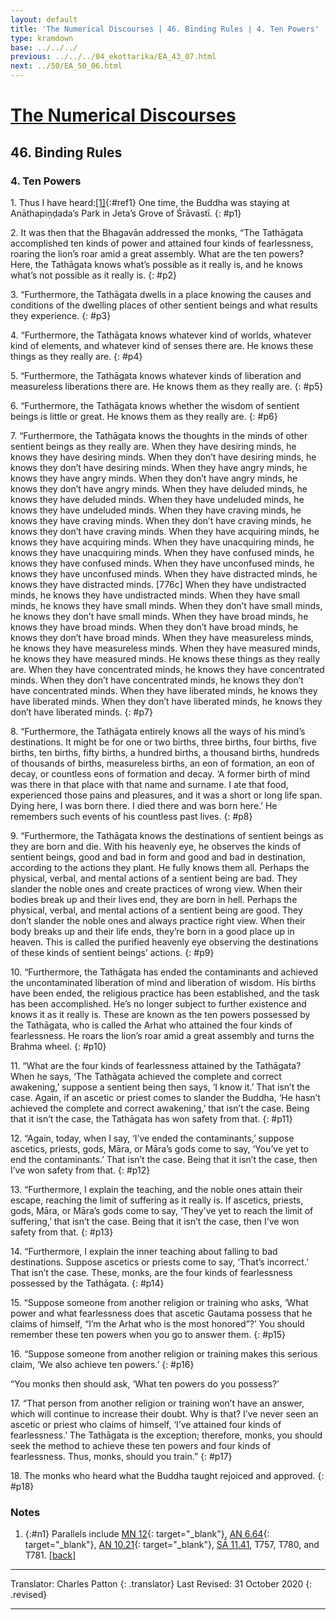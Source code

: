 ```yaml
---
layout: default
title: 'The Numerical Discourses | 46. Binding Rules | 4. Ten Powers'
type: kramdown
base: ../../../
previous: ../../../04_ekottarika/EA_43_07.html
next: ../50/EA_50_06.html
---
```


# [The Numerical Discourses](../../../04_ekottarika/index.html)
## 46. Binding Rules
### 4. Ten Powers

1\. Thus I have heard:[\[1\]](#n1){:#ref1} One time, the Buddha was staying at Anāthapiṇḍada’s Park in Jeta’s Grove of Śrāvastī.
{: #p1}

2\. It was then that the Bhagavān addressed the monks, “The Tathāgata accomplished ten kinds of power and attained four kinds of fearlessness, roaring the lion’s roar amid a great assembly. What are the ten powers? Here, the Tathāgata knows what’s possible as it really is, and he knows what’s not possible as it really is.
{: #p2}

3\. “Furthermore, the Tathāgata dwells in a place knowing the causes and conditions of the dwelling places of other sentient beings and what results they experience.
{: #p3}

4\. “Furthermore, the Tathāgata knows whatever kind of worlds, whatever kind of elements, and whatever kind of senses there are. He knows these things as they really are.
{: #p4}

5\. “Furthermore, the Tathāgata knows whatever kinds of liberation and measureless liberations there are. He knows them as they really are.
{: #p5}

6\. “Furthermore, the Tathāgata knows whether the wisdom of sentient beings is little or great. He knows them as they really are.
{: #p6}

7\. “Furthermore, the Tathāgata knows the thoughts in the minds of other sentient beings as they really are. When they have desiring minds, he knows they have desiring minds. When they don’t have desiring minds, he knows they don’t have desiring minds. When they have angry minds, he knows they have angry minds. When they don’t have angry minds, he knows they don’t have angry minds. When they have deluded minds, he knows they have deluded minds. When they have undeluded minds, he knows they have undeluded minds. When they have craving minds, he knows they have craving minds. When they don’t have craving minds, he knows they don’t have craving minds. When they have acquiring minds, he knows they have acquiring minds. When they have unacquiring minds, he knows they have unacquiring minds. When they have confused minds, he knows they have confused minds. When they have unconfused minds, he knows they have unconfused minds. When they have distracted minds, he knows they have distracted minds. [776c] When they have undistracted minds, he knows they have undistracted minds. When they have small minds, he knows they have small minds. When they don’t have small minds, he knows they don’t have small minds. When they have broad minds, he knows they have broad minds. When they don’t have broad minds, he knows they don’t have broad minds. When they have measureless minds, he knows they have measureless minds. When they have measured minds, he knows they have measured minds. He knows these things as they really are. When they have concentrated minds, he knows they have concentrated minds. When they don’t have concentrated minds, he knows they don’t have concentrated minds. When they have liberated minds, he knows they have liberated minds. When they don’t have liberated minds, he knows they don’t have liberated minds.
{: #p7}

8\. “Furthermore, the Tathāgata entirely knows all the ways of his mind’s destinations.  It might be for one or two births, three births, four births, five births, ten births, fifty births, a hundred births, a thousand births, hundreds of thousands of births, measureless births, an eon of formation, an eon of decay, or countless eons of formation and decay. ‘A former birth of mind was there in that place with that name and surname. I ate that food, experienced those pains and pleasures, and it was a short or long life span. Dying here, I was born there. I died there and was born here.’ He remembers such events of his countless past lives.
{: #p8}

9\. “Furthermore, the Tathāgata knows the destinations of sentient beings as they are born and die. With his heavenly eye, he observes the kinds of sentient beings, good and bad in form and good and bad in destination, according to the actions they plant. He fully knows them all. Perhaps the physical, verbal, and mental actions of a sentient being are bad. They slander the noble ones and create practices of wrong view. When their bodies break up and their lives end, they are born in hell. Perhaps the physical, verbal, and mental actions of a sentient being are good. They don’t slander the noble ones and always practice right view. When their body breaks up and their life ends, they’re born in a good place up in heaven. This is called the purified heavenly eye observing the destinations of these kinds of sentient beings’ actions.
{: #p9}

10\. “Furthermore, the Tathāgata has ended the contaminants and achieved the uncontaminated liberation of mind and liberation of wisdom. His births have been ended, the religious practice has been established, and the task has been accomplished. He’s no longer subject to further existence and knows it as it really is. These are known as the ten powers possessed by the Tathāgata, who is called the Arhat who attained the four kinds of fearlessness. He roars the lion’s roar amid a great assembly and turns the Brahma wheel.
{: #p10}

11\. “What are the four kinds of fearlessness attained by the Tathāgata? When he says, ‘The Tathāgata achieved the complete and correct awakening,’ suppose a sentient being then says, ‘I know it.’ That isn’t the case. Again, if an ascetic or priest comes to slander the Buddha, ‘He hasn’t achieved the complete and correct awakening,’ that isn’t the case. Being that it isn’t the case, the Tathāgata has won safety from that.
{: #p11}

12\. “Again, today, when I say, ‘I’ve ended the contaminants,’ suppose ascetics, priests, gods, Māra, or Māra’s gods come to say, ‘You’ve yet to end the contaminants.’ That isn’t the case. Being that it isn’t the case, then I’ve won safety from that.
{: #p12}

13\. “Furthermore, I explain the teaching, and the noble ones attain their escape, reaching the limit of suffering as it really is. If ascetics, priests, gods, Māra, or Māra’s gods come to say, ‘They’ve yet to reach the limit of suffering,’ that isn’t the case. Being that it isn’t the case, then I’ve won safety from that.
{: #p13}

14\. “Furthermore, I explain the inner teaching about falling to bad destinations. Suppose ascetics or priests come to say, ‘That’s incorrect.’ That isn’t the case. These, monks, are the four kinds of fearlessness possessed by the Tathāgata.
{: #p14}

15\. “Suppose someone from another religion or training who asks, ‘What power and what fearlessness does that ascetic Gautama possess that he claims of himself, “I’m the Arhat who is the most honored”?’ You should remember these ten powers when you go to answer them.
{: #p15}

16\. “Suppose someone from another religion or training makes this serious claim, ‘We also achieve ten powers.’
{: #p16}

“You monks then should ask, ‘What ten powers do you possess?’

17\. “That person from another religion or training won’t have an answer, which will continue to increase their doubt. Why is that? I’ve never seen an ascetic or priest who claims of himself, ‘I’ve attained four kinds of fearlessness.’ The Tathāgata is the exception; therefore, monks, you should seek the method to achieve these ten powers and four kinds of fearlessness. Thus, monks, should you train.”
{: #p17}

18\. The monks who heard what the Buddha taught rejoiced and approved.
{: #p18}

### Notes
1. {:#n1} Parallels include [MN 12](https://suttacentral.net/mn12){: target="_blank"}, [AN 6.64](https://suttacentral.net/an6.64){: target="_blank"}, [AN 10.21](https://suttacentral.net/an10.21){: target="_blank"}, [SĀ 11.41](../../samyukta/11/SA11_41.html), T757, T780, and T781. [\[back\]](#ref1)

---

Translator: Charles Patton
{: .translator}
Last Revised: 31 October 2020
{: .revised}

---